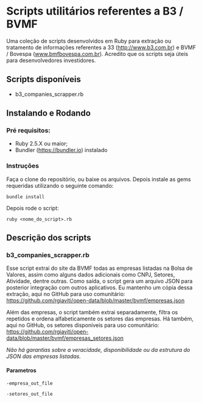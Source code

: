 # Scripts utilitários referentes a B3 / BVMF

Uma coleção de scripts desenvolvidos em Ruby para extração ou tratamento de informações referentes a 33 (http://www.b3.com.br) e BVMF / Bovespa (www.bmfbovespa.com.br). Acredito que os scripts seja úteis para desenvolvedores investidores.

## Scripts disponíveis
* b3_companies_scrapper.rb

## Instalando e Rodando
### Pré requisitos:
* Ruby 2.5.X ou maior;
* Bundler (https://bundler.io) instalado

### Instruções
Faça o clone do repositório, ou baixe os arquivos. Depois instale as gems requeridas utilizando o seguinte comando:

```
bundle install
```

Depois rode o script:
```
ruby <nome_do_script>.rb
```

## Descrição dos scripts
### b3_companies_scrapper.rb
Esse script extrai do site da BVMF todas as empresas listadas na Bolsa de Valores, assim como alguns dados adicionais como CNPJ, Setores, Atividade, dentre outras. Como saída, o script gera um arquivo JSON para posterior integração com outros aplicativos. Eu mantenho um cópia dessa extração, aqui no GitHub para uso comunitário: https://github.com/rgiaviti/open-data/blob/master/bvmf/empresas.json

Além das empresas, o script também extrai separadamente, filtra os repetidos e ordena alfabeticamente os setores das empresas. Há também, aqui no GitHub, os setores disponíveis para uso comunitário: https://github.com/rgiaviti/open-data/blob/master/bvmf/empresas_setores.json

_Não há garantias sobre a veracidade, disponibilidade ou da estrutura do JSON das empresas listadas._

#### Parametros
```
-empresa_out_file
```
```
-setores_out_file
```
